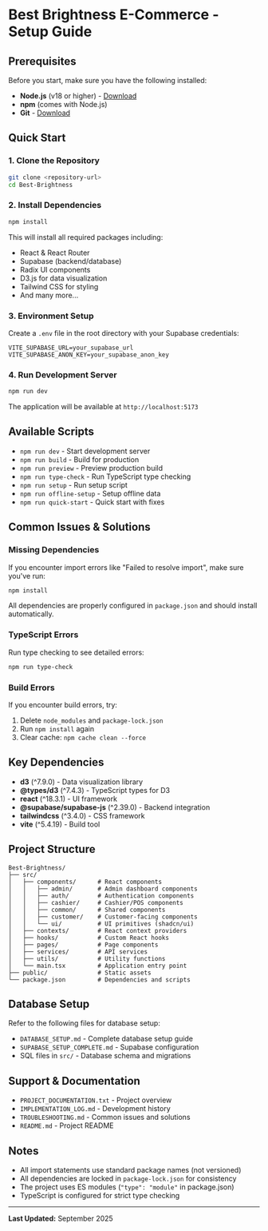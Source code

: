# Best Brightness E-Commerce - Setup Guide

## Prerequisites

Before you start, make sure you have the following installed:
- **Node.js** (v18 or higher) - [Download](https://nodejs.org/)
- **npm** (comes with Node.js)
- **Git** - [Download](https://git-scm.com/)

## Quick Start

### 1. Clone the Repository

```bash
git clone <repository-url>
cd Best-Brightness
```

### 2. Install Dependencies

```bash
npm install
```

This will install all required packages including:
- React & React Router
- Supabase (backend/database)
- Radix UI components
- D3.js for data visualization
- Tailwind CSS for styling
- And many more...

### 3. Environment Setup

Create a `.env` file in the root directory with your Supabase credentials:

```env
VITE_SUPABASE_URL=your_supabase_url
VITE_SUPABASE_ANON_KEY=your_supabase_anon_key
```

### 4. Run Development Server

```bash
npm run dev
```

The application will be available at `http://localhost:5173`

## Available Scripts

- `npm run dev` - Start development server
- `npm run build` - Build for production
- `npm run preview` - Preview production build
- `npm run type-check` - Run TypeScript type checking
- `npm run setup` - Run setup script
- `npm run offline-setup` - Setup offline data
- `npm run quick-start` - Quick start with fixes

## Common Issues & Solutions

### Missing Dependencies

If you encounter import errors like "Failed to resolve import", make sure you've run:

```bash
npm install
```

All dependencies are properly configured in `package.json` and should install automatically.

### TypeScript Errors

Run type checking to see detailed errors:

```bash
npm run type-check
```

### Build Errors

If you encounter build errors, try:

1. Delete `node_modules` and `package-lock.json`
2. Run `npm install` again
3. Clear cache: `npm cache clean --force`

## Key Dependencies

- **d3** (^7.9.0) - Data visualization library
- **@types/d3** (^7.4.3) - TypeScript types for D3
- **react** (^18.3.1) - UI framework
- **@supabase/supabase-js** (^2.39.0) - Backend integration
- **tailwindcss** (^3.4.0) - CSS framework
- **vite** (^5.4.19) - Build tool

## Project Structure

```
Best-Brightness/
├── src/
│   ├── components/      # React components
│   │   ├── admin/       # Admin dashboard components
│   │   ├── auth/        # Authentication components
│   │   ├── cashier/     # Cashier/POS components
│   │   ├── common/      # Shared components
│   │   ├── customer/    # Customer-facing components
│   │   └── ui/          # UI primitives (shadcn/ui)
│   ├── contexts/        # React context providers
│   ├── hooks/           # Custom React hooks
│   ├── pages/           # Page components
│   ├── services/        # API services
│   ├── utils/           # Utility functions
│   └── main.tsx         # Application entry point
├── public/              # Static assets
└── package.json         # Dependencies and scripts
```

## Database Setup

Refer to the following files for database setup:
- `DATABASE_SETUP.md` - Complete database setup guide
- `SUPABASE_SETUP_COMPLETE.md` - Supabase configuration
- SQL files in `src/` - Database schema and migrations

## Support & Documentation

- `PROJECT_DOCUMENTATION.txt` - Project overview
- `IMPLEMENTATION_LOG.md` - Development history
- `TROUBLESHOOTING.md` - Common issues and solutions
- `README.md` - Project README

## Notes

- All import statements use standard package names (not versioned)
- All dependencies are locked in `package-lock.json` for consistency
- The project uses ES modules (`"type": "module"` in package.json)
- TypeScript is configured for strict type checking

---

**Last Updated:** September 2025
